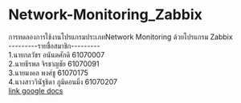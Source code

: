 # Network-Monitoring_Zabbix
การทดลองการใช้งานโปรแกรมประเภทNetwork Monitoring ด้วยโปรแกรม Zabbix<br>
---------รายชื่อสมาชิก---------<br>
1.นายกลวัชร อนันตศักดิ 61070007<br>
2.นายธีรพล จิรชาญชัย 61070091<br>
3.นายมงคล พงศ์ชู 61070175<br>
4.นางสาววินัฐธิดา ภูมิดอนมิ่ง 61070207<br>
<a href="https://docs.google.com/document/d/1rtQXIciflJovI7zA0aTAxKUABMAlS9qdZH77CsCbWdY/edit?fbclid=IwAR2unkRxfYolFIla8a8YwyIGKl6NoOam3P0uVsykM4ZL-07WpXxQmrTd2-4" target="_blank">link google docs</a>
